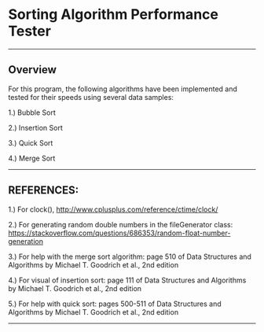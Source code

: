 # Sorting Algorithm Performance Tester

------------------------------------------------------------------------------------------------------------------------
## Overview

For this program, the following algorithms have been implemented and tested for their speeds using several data samples:

1.) Bubble Sort

2.) Insertion Sort

3.) Quick Sort

4.) Merge Sort

------------------------------------------------------------------------------------------------------------------------
## REFERENCES:

1.) For clock(), http://www.cplusplus.com/reference/ctime/clock/

2.) For generating random double numbers in the fileGenerator class: https://stackoverflow.com/questions/686353/random-float-number-generation

3.) For help with the merge sort algorithm: page 510 of Data Structures and Algorithms by Michael T. Goodrich et al., 2nd edition

4.) For visual of insertion sort: page 111 of Data Structures and Algorithms by Michael T. Goodrich et al., 2nd edition

5.) For help with quick sort: pages 500-511 of Data Structures and Algorithms by Michael T. Goodrich et al., 2nd edition

------------------------------------------------------------------------------------------------------------------------
